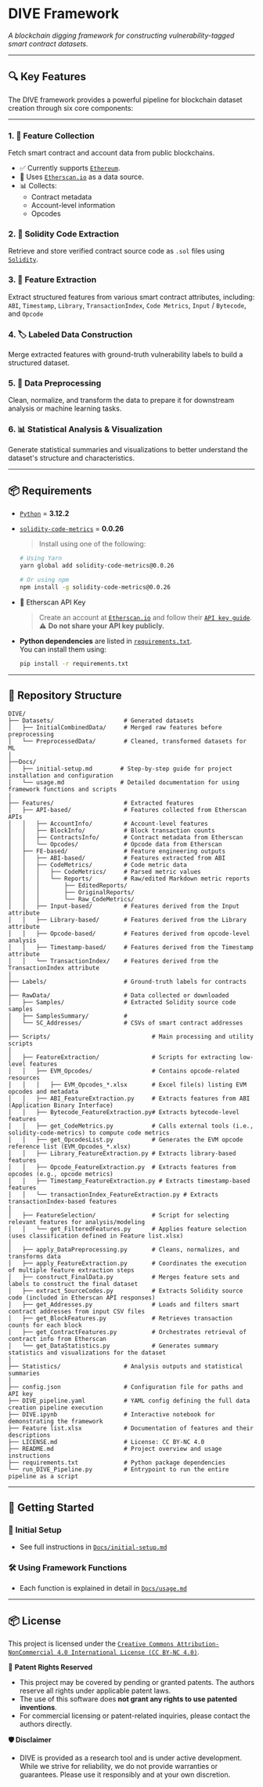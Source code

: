 # DIVE Framework  
*A blockchain digging framework for constructing vulnerability-tagged smart contract datasets.*

---

## 🔍 Key Features

The DIVE framework provides a powerful pipeline for blockchain dataset creation through six core components:

---

### 1. 🧾 Feature Collection  
Fetch smart contract and account data from public blockchains.  
- ✅ Currently supports [`Ethereum`](https://ethereum.org/en/).  
- 🔗 Uses [`Etherscan.io`](https://etherscan.io/) as a data source.  
- 📊 Collects:
  - Contract metadata  
  - Account-level information  
  - Opcodes  

### 2. 🧠 Solidity Code Extraction  
Retrieve and store verified contract source code as `.sol` files using [`Solidity`](https://soliditylang.org/).

### 3. 🧪 Feature Extraction  
Extract structured features from various smart contract attributes, including: `ABI`, `Timestamp`, `Library`, `TransactionIndex`, `Code Metrics`, `Input` / `Bytecode`, and `Opcode`

### 4. 🏷️ Labeled Data Construction  
Merge extracted features with ground-truth vulnerability labels to build a structured dataset.

### 5. 🧹 Data Preprocessing  
Clean, normalize, and transform the data to prepare it for downstream analysis or machine learning tasks.

### 6. 📊 Statistical Analysis & Visualization  
Generate statistical summaries and visualizations to better understand the dataset's structure and characteristics.

---


## 📦 Requirements

- [`Python`](https://www.python.org/) = **3.12.2**  
- [`solidity-code-metrics`](https://classic.yarnpkg.com/en/package/solidity-code-metrics) = **0.0.26**
  > Install using one of the following:
  ```bash
  # Using Yarn
  yarn global add solidity-code-metrics@0.0.26
  
  # Or using npm
  npm install -g solidity-code-metrics@0.0.26
  ```
 
- 🔑 Etherscan API Key  
  > Create an account at [`Etherscan.io`](https://etherscan.io/) and follow their [`API key guide`](https://docs.etherscan.io/getting-started/viewing-api-usage-statistics).  
  > ⚠️ **Do not share your API key publicly.**

- **Python dependencies** are listed in [`requirements.txt`](https://github.com/SMART-DIVE/DIVE/blob/main/requirements.txt).  
You can install them using:

  ```bash
  pip install -r requirements.txt
  ```
---
## 📁 Repository Structure
```
DIVE/
├── Datasets/                    # Generated datasets
│   ├── InitialCombinedData/     # Merged raw features before preprocessing
│   └── PreprocessedData/        # Cleaned, transformed datasets for ML
│
├──Docs/
│   ├── initial-setup.md        # Step-by-step guide for project installation and configuration
│   └── usage.md                # Detailed documentation for using framework functions and scripts
│
├── Features/                    # Extracted features
│   ├── API-based/               # Features collected from Etherscan APIs
│   │   ├── AccountInfo/         # Account-level features
│   │   ├── BlockInfo/           # Block transaction counts
│   │   ├── ContractsInfo/       # Contract metadata from Etherscan
│   │   └── Opcodes/             # Opcode data from Etherscan
│   ├── FE-based/                # Feature engineering outputs
│   │   ├── ABI-based/           # Features extracted from ABI
│   │   ├── CodeMetrics/         # Code metric data
│   │   │   ├── CodeMetrics/     # Parsed metric values
│   │   │   └── Reports/         # Raw/edited Markdown metric reports
│   │   │       ├── EditedReports/
│   │   │       ├── OriginalReports/
│   │   │       └── Raw_CodeMetrics/
│   │   ├── Input-based/         # Features derived from the Input attribute
│   │   ├── Library-based/       # Features derived from the Library attribute
│   │   ├── Opcode-based/        # Features derived from opcode-level analysis
│   │   ├── Timestamp-based/     # Features derived from the Timestamp attribute
│   │   └── TransactionIndex/    # Features derived from the TransactionIndex attribute
│
├── Labels/                      # Ground-truth labels for contracts
│
├── RawData/                     # Data collected or downloaded
│   ├── Samples/                 # Extracted Solidity source code samples
│   ├── SamplesSummary/          # 
│   └── SC_Addresses/            # CSVs of smart contract addresses
│
├── Scripts/                             # Main processing and utility scripts
│
│   ├── FeatureExtraction/               # Scripts for extracting low-level features
│   │   ├── EVM_Opcodes/                 # Contains opcode-related resources
│   │   │   ├── EVM_Opcodes_*.xlsx       # Excel file(s) listing EVM opcodes and metadata
│   │   ├── ABI_FeatureExtraction.py     # Extracts features from ABI (Application Binary Interface)
│   │   ├── Bytecode_FeatureExtraction.py# Extracts bytecode-level features
│   │   ├── get_CodeMetrics.py           # Calls external tools (i.e., solidity-code-metrics) to compute code metrics
│   │   ├── get_OpcodesList.py           # Generates the EVM opcode reference list (EVM_Opcodes_*.xlsx)
│   │   ├── Library_FeatureExtraction.py # Extracts library-based features
│   │   ├── Opcode_FeatureExtraction.py  # Extracts features from opcodes (e.g., opcode metrics)
│   │   ├── Timestamp_FeatureExtraction.py # Extracts timestamp-based features
│   │   └── transactionIndex_FeatureExtraction.py # Extracts transactionIndex-based features
│
│   ├── FeatureSelection/                # Script for selecting relevant features for analysis/modeling
│   │   └── get_FilteredFeatures.py      # Applies feature selection (uses classification defined in Feature list.xlsx)
│
│   ├── apply_DataPreprocessing.py       # Cleans, normalizes, and transforms data
│   ├── apply_FeatureExtraction.py       # Coordinates the execution of multiple feature extraction steps
│   ├── construct_FinalData.py           # Merges feature sets and labels to construct the final dataset
│   ├── extract_SourceCodes.py           # Extracts Solidity source code (included in Etherscan API responses) 
│   ├── get_Addresses.py                 # Loads and filters smart contract addresses from input CSV files
│   ├── get_BlockFeatures.py             # Retrieves transaction counts for each block
│   ├── get_ContractFeatures.py          # Orchestrates retrieval of contract info from Etherscan
│   └── get_DataStatistics.py            # Generates summary statistics and visualizations for the dataset
│
├── Statistics/                  # Analysis outputs and statistical summaries
│
├── config.json                  # Configuration file for paths and API key
├── DIVE_pipeline.yaml           # YAML config defining the full data creation pipeline execution
├── DIVE.ipynb                   # Interactive notebook for demonstrating the framework
├── Feature list.xlsx            # Documentation of features and their descriptions
├── LICENSE.md                   # License: CC BY-NC 4.0
├── README.md                    # Project overview and usage instructions
├── requirements.txt             # Python package dependencies
└── run_DIVE_Pipeline.py         # Entrypoint to run the entire pipeline as a script
```

---
## 🧭 Getting Started

### 🔧 Initial Setup

- See full instructions in [`Docs/initial-setup.md`](https://github.com/SMART-DIVE/DIVE/blob/main/Docs/initial-setup.md)

### 🛠️ Using Framework Functions

- Each function is explained in detail in [`Docs/usage.md`](https://github.com/SMART-DIVE/DIVE/blob/main/Docs/usage.md)

---

## 📦 License

This project is licensed under the [`Creative Commons Attribution-NonCommercial 4.0 International License (CC BY-NC 4.0)`](https://creativecommons.org/licenses/by-nc/4.0/).

🚫 **Patent Rights Reserved**  
* This project may be covered by pending or granted patents. The authors reserve all rights under applicable patent laws.  
* The use of this software does **not grant any rights to use patented inventions**.  
* For commercial licensing or patent-related inquiries, please contact the authors directly.

**🛡️ Disclaimer**
* DIVE is provided as a research tool and is under active development. While we strive for reliability, we do not provide warranties or guarantees. Please use it responsibly and at your own discretion.
